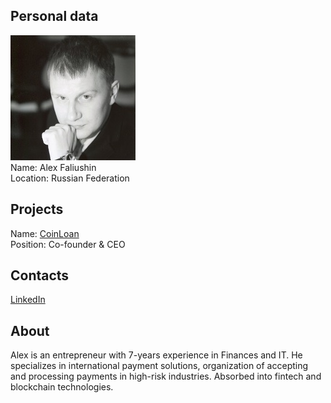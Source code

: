 ## Personal data
![alex faliushin photo](photo/alex_faliushin.jpg)  
Name:   Alex Faliushin  
Location: Russian Federation  
## Projects 
Name: [CoinLoan](../projects/coinloan.md)  
Position: Co-founder & CEO   
## Contacts
[LinkedIn](https://www.linkedin.com/in/alexfaliushin/)    
## About
Alex is an entrepreneur with 7-years experience in Finances and IT.
He specializes in international payment solutions, organization of accepting and processing payments in high-risk industries.
Absorbed into fintech and blockchain technologies.
